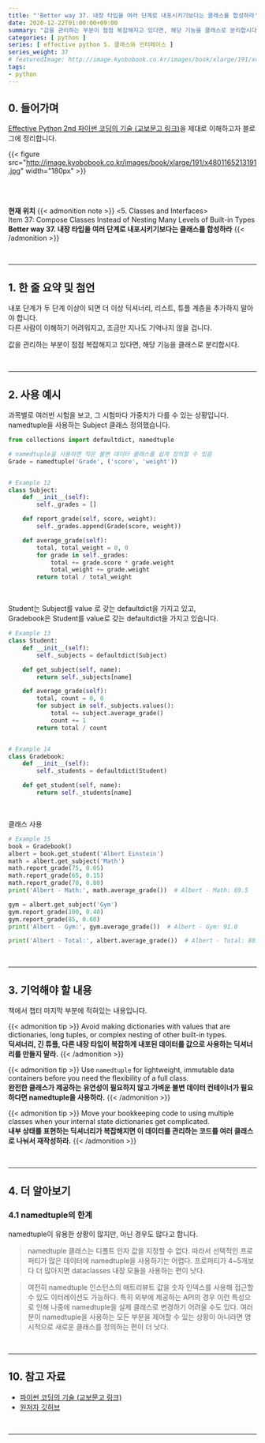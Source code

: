 ```yaml
---
title: "'Better way 37. 내장 타입을 여러 단계로 내포시키기보다는 클래스를 합성하라' 정리"
date: 2020-12-22T01:00:00+09:00
summary: "값을 관리하는 부분이 점점 복잡해지고 있다면, 해당 기능을 클래스로 분리합시다."
categories: [ python ]
series: [ effective python 5. 클래스와 인터페이스 ]
series_weight: 37
# featuredImage: http://image.kyobobook.co.kr/images/book/xlarge/191/x4801165213191.jpg
tags:
- python
---
```


## 0. 들어가며

[Effective Python 2nd 파이썬 코딩의 기술 (교보문고 링크)](http://digital.kyobobook.co.kr/digital/ebook/ebookDetail.ink?selectedLargeCategory=001&barcode=4801165213191&orderClick=LEH&Kc=)을 제대로 이해하고자 블로그에 정리합니다.

{{< figure src="http://image.kyobobook.co.kr/images/book/xlarge/191/x4801165213191.jpg" width="180px" >}}

<br/>
<br/>

**현재 위치**
{{< admonition note >}}
<5. Classes and Interfaces>  
Item 37: Compose Classes Instead of Nesting Many Levels of Built-in Types  
**Better way 37. 내장 타입을 여러 단계로 내포시키기보다는 클래스를 합성하라**
{{< /admonition >}}


<br/>

---

## 1. 한 줄 요약 및 첨언

내포 단계가 두 단계 이상이 되면 더 이상 딕셔너리, 리스트, 튜플 계층을 추가하지 말아야 합니다.  
다른 사람이 이해하기 어려워지고, 조금만 지나도 기억나지 않을 겁니다.

값을 관리하는 부분이 점점 복잡해지고 있다면, 해당 기능을 클래스로 분리합시다.

<br/>

---

## 2. 사용 예시

과목별로 여러번 시험을 보고, 그 시험마다 가중치가 다를 수 있는 상황입니다.  
namedtuple을 사용하는 Subject 클래스 정의했습니다.

```python
from collections import defaultdict, namedtuple

# namedtuple을 사용하면 작은 불변 데이터 클래스를 쉽게 정의할 수 있음
Grade = namedtuple('Grade', ('score', 'weight'))


# Example 12
class Subject:
    def __init__(self):
        self._grades = []

    def report_grade(self, score, weight):
        self._grades.append(Grade(score, weight))

    def average_grade(self):
        total, total_weight = 0, 0
        for grade in self._grades:
            total += grade.score * grade.weight
            total_weight += grade.weight
        return total / total_weight
```

<br/>

Student는 Subject를 value 로 갖는 defaultdict을 가지고 있고,  
Gradebook은 Student를 value로 갖는 defaultdict을 가지고 있습니다.

```python
# Example 13
class Student:
    def __init__(self):
        self._subjects = defaultdict(Subject)

    def get_subject(self, name):
        return self._subjects[name]

    def average_grade(self):
        total, count = 0, 0
        for subject in self._subjects.values():
            total += subject.average_grade()
            count += 1
        return total / count


# Example 14
class Gradebook:
    def __init__(self):
        self._students = defaultdict(Student)

    def get_student(self, name):
        return self._students[name]
```

<br/>

클래스 사용

```python
# Example 15
book = Gradebook()
albert = book.get_student('Albert Einstein')
math = albert.get_subject('Math')
math.report_grade(75, 0.05)
math.report_grade(65, 0.15)
math.report_grade(70, 0.80)
print('Albert - Math:', math.average_grade())  # Albert - Math: 69.5

gym = albert.get_subject('Gym')
gym.report_grade(100, 0.40)
gym.report_grade(85, 0.60)
print('Albert - Gym:', gym.average_grade())  # Albert - Gym: 91.0

print('Albert - Total:', albert.average_grade())  # Albert - Total: 80.25
```

<br/>

---

## 3. 기억해야 할 내용

책에서 챕터 마지막 부분에 적혀있는 내용입니다.

{{< admonition tip >}}
Avoid making dictionaries with values that are dictionaries, long tuples, or complex nesting of other built-in types.  
**딕셔너리, 긴 튜플, 다른 내장 타입이 복잡하게 내포된 데이터를 값으로 사용하는 딕셔너리를 만들지 말라.**
{{< /admonition >}}

{{< admonition tip >}}
Use `namedtuple` for lightweight, immutable data containers before you need the flexibility of a full class.  
**완전한 클래스가 제공하는 유연성이 필요하지 않고 가벼운 불변 데이터 컨테이너가 필요하다면 namedtuple을 사용하라.**
{{< /admonition >}}

{{< admonition tip >}}
Move your bookkeeping code to using multiple classes when your internal state dictionaries get complicated.  
**내부 상태를 표현하는 딕셔너리가 복잡해지면 이 데이터를 관리하는 코드를 여러 클래스로 나눠서 재작성하라.**
{{< /admonition >}}

<br/>

---


## 4. 더 알아보기

### 4.1 namedtuple의 한계

namedtuple이 유용한 상황이 많지만, 아닌 경우도 많다고 합니다.

> namedtuple 클래스는 디폴트 인자 값을 지정할 수 없다. 따라서 선택적인 프로퍼티가 많은 데이터에 namedtuple을 사용하기는 어렵다. 프로퍼티가 4~5개보다 더 많아지면 dataclasses 내장 모듈을 사용하는 편이 낫다.

> 여전히 namedtuple 인스턴스의 애트리뷰트 값을 숫자 인덱스를 사용해 접근할 수 있도 이터레이션도 가능하다. 특히 외부에 제공하는 API의 경우 이런 특성으로 인해 나중에 namedtuple을 실제 클래스로 변경하기 어려울 수도 있다. 여러분이 namedtuple을 사용하는 모든 부분을 제어할 수 있는 상황이 아니라면 명시적으로 새로운 클래스를 정의하는 편이 더 낫다.

<br/>

---

## 10. 참고 자료

- [파이썬 코딩의 기술 (교보문고 링크)](http://digital.kyobobook.co.kr/digital/ebook/ebookDetail.ink?selectedLargeCategory=001&barcode=4801165213191&orderClick=LEH&Kc=)
- [원저자 깃허브](https://github.com/bslatkin/effectivepython/blob/master/example_code/item_37.py)

<br/>

---